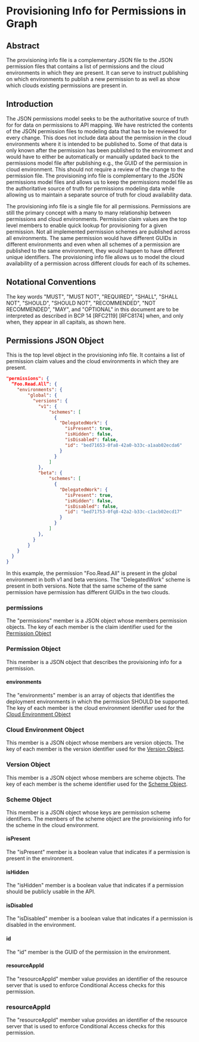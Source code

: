 # Provisioning Info for Permissions in Graph

## Abstract
The provisioning info file is a complementary JSON file to the JSON permission files that contains a list of permissions and the cloud environments in which they are present. It can serve to instruct publishing on which environments to publish a new permission to as well as show which clouds existing permissions are present in.

## Introduction
The JSON permissions model seeks to be the authoritative source of truth for for data on permissions to API mapping. We have restricted the contents of the JSON permission files to modeling data that has to be reviewed for every change. This does not include data about the permission in the cloud environments where it is intended to be published to. Some of that data is only known after the permission has been published to the environment and would have to either be automatically or manually updated back to the permissions model file after publishing e.g., the GUID of the permission in cloud environment. This should not require a review of the change to the permission file. The provisioning info file is complementary to the JSON permissions model files and allows us to keep the permissions model file as the authoritative source of truth for permissions modeling data while allowing us to maintain a separate source of truth for cloud availability data.

The provisioning info file is a single file for all permissions. Permissions are still the primary concept with a many to many relationship between permissions and cloud environments. Permission claim values are the top level members to enable quick lookup for provisioning for a given permission. Not all implemented permission schemes are published across all environments. The same permission would have different GUIDs in different environments and even when all schemes of a permission are published to the same environment, they would happen to have different unique identifiers. The provisioning info file allows us to model the cloud availability of a permission across different clouds for each of its schemes.

## Notational Conventions
The key words "MUST", "MUST NOT", "REQUIRED", "SHALL", "SHALL NOT", "SHOULD", "SHOULD NOT", "RECOMMENDED", "NOT RECOMMENDED", "MAY", and "OPTIONAL" in this document are to be interpreted as described in BCP 14 [RFC2119] [RFC8174] when, and only when, they appear in all capitals, as shown here.

## <a name="permissionsObject"></a> Permissions JSON Object
This is the top level object in the provisioning info file. It contains a list of permission claim values and the cloud environments in which they are present.

```json
"permissions": {
  “Foo.Read.All”: {
    "environments": {
        "global": {
          "versions": {
            "v1": {
                "schemes": [
                  {
                    "DelegatedWork": {
                      "isPresent": true,
                      "isHidden": false,
                      "isDisabled": false,
                      "id": "bed71653-0fa8-42a0-b33c-a1aab02ecda6"
                    }
                  }
                ]
            },
            "beta": {
                "schemes": [
                  {
                    "DelegatedWork": {
                      "isPresent": true,
                      "isHidden": false,
                      "isDisabled": false,
                      "id": "bed71753-0fq8-42a2-b33c-c1acb02ecd17"
                    }
                  }
                ]
            },
          }
        }
    }
  }
}
```

In this example, the permission "Foo.Read.All" is present in the global environment in both v1 and beta versions. The "DelegatedWork" scheme is present in both versions. Note that the same scheme of the same permission have permission has different GUIDs in the two clouds.

### permissions
The "permissions" member is a JSON object whose members permission objects. The key of each member is the claim identifier used for the [Permission Object](#permissionObject)


### <a name="permissionObject"></a>Permission Object
This member is a JSON object that describes the provisioning info for a permission.

#### environments
The "environments" member is an array of objects that identifies the deployment environments in which the permission SHOULD be supported. The key of each member is the cloud environment identifier used for the [Cloud Environment Object](#cloudEnvironmentObject)

### <a name="cloudEnvironmentObject"></a>Cloud Environment Object
This member is a JSON object whose members are version objects. The key of each member is the version identifier used for the [Version Object](#versionObject).

### <a name="versionObject"></a>Version Object
This member is a JSON object whose members are scheme objects. The key of each member is the scheme identifier used for the [Scheme Object](#schemeObject).

### <a name="schemeObject"></a>Scheme Object
This member is a JSON object whose keys are permission scheme identifiers. The members of the scheme object are the provisioning info for the scheme in the cloud environment.

#### isPresent
The "isPresent" member is a boolean value that indicates if a permission is present in the environment.

#### isHidden
The "isHidden" member is a boolean value that indicates if a permission should be publicly usable in the API.

#### isDisabled
The "isDisabled" member is a boolean value that indicates if a permission is disabled in the environment.

#### id
The "id" member is the GUID of the permission in the environment.

#### resourceAppId
The "resourceAppId" member value provides an identifier of the resource server that is used to enforce Conditional Access checks for this permission.


### resourceAppId
The "resourceAppId" member value provides an identifier of the resource server that is used to enforce Conditional Access checks for this permission.


